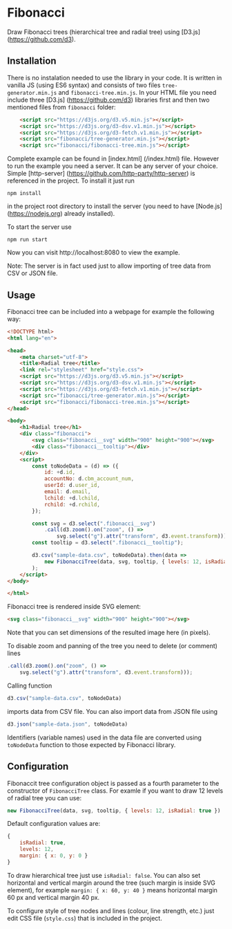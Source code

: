 # Fibonacci

Draw Fibonacci trees (hierarchical tree and radial tree) using [D3.js] (https://github.com/d3).

## Installation

There is no instalation needed to use the library in your code. It is written in vanilla JS (using ES6 syntax) and consists of two files `tree-generator.min.js` and `fibonacci-tree.min.js`. In your HTML file you need include three [D3.js] (https://github.com/d3) libraries first and then two mentioned files from `fibonacci` folder:

```html
    <script src="https://d3js.org/d3.v5.min.js"></script>
    <script src="https://d3js.org/d3-dsv.v1.min.js"></script>
    <script src="https://d3js.org/d3-fetch.v1.min.js"></script>
    <script src="fibonacci/tree-generator.min.js"></script>
    <script src="fibonacci/fibonacci-tree.min.js"></script>
```

Complete example can be found in [index.html] (/index.html) file. However to run the example you need a server. It can be any server of your choice. Simple [http-server] (https://github.com/http-party/http-server) is referenced in the project. To install it just run

    npm install

in the project root directory to install the server (you need to have [Node.js] (https://nodejs.org) already installed).

To start the server use

    npm run start

Now you can visit http://localhost:8080 to view the example.

Note: The server is in fact used just to allow importing of tree data from CSV or JSON file.

## Usage

Fibonacci tree can be included into a webpage for example the following way:  

```html
<!DOCTYPE html>
<html lang="en">

<head>
    <meta charset="utf-8">
    <title>Radial tree</title>
    <link rel="stylesheet" href="style.css">
    <script src="https://d3js.org/d3.v5.min.js"></script>
    <script src="https://d3js.org/d3-dsv.v1.min.js"></script>
    <script src="https://d3js.org/d3-fetch.v1.min.js"></script>
    <script src="fibonacci/tree-generator.min.js"></script>
    <script src="fibonacci/fibonacci-tree.min.js"></script>
</head>

<body>
    <h1>Radial tree</h1>
    <div class="fibonacci">
        <svg class="fibonacci__svg" width="900" height="900"></svg>
        <div class="fibonacci__tooltip"></div>
    </div>
    <script>
        const toNodeData = (d) => ({
            id: +d.id,
            accountNo: d.cbm_account_num,
            userId: d.user_id,
            email: d.email,
            lchild: +d.lchild,
            rchild: +d.rchild,
        });

        const svg = d3.select(".fibonacci__svg")
            .call(d3.zoom().on("zoom", () =>
                svg.select("g").attr("transform", d3.event.transform)));
        const tooltip = d3.select(".fibonacci__tooltip");

        d3.csv("sample-data.csv", toNodeData).then(data =>
            new FibonacciTree(data, svg, tooltip, { levels: 12, isRadial: true })
        );
    </script>
</body>

</html>
```

Fibonacci tree is rendered inside SVG element: 
```html
<svg class="fibonacci__svg" width="900" height="900"></svg>
```
Note that you can set dimensions of the resulted image here (in pixels).

To disable zoom and panning of the tree you need to delete (or comment) lines
```js
.call(d3.zoom().on("zoom", () =>
    svg.select("g").attr("transform", d3.event.transform)));
```

Calling function 
```js
d3.csv("sample-data.csv", toNodeData)
```
imports data from CSV file. You can also import data from JSON file using
```js
d3.json("sample-data.json", toNodeData)
```
Identifiers (variable names) used in the data file are converted using `toNodeData` function to those expected by Fibonacci library.

## Configuration

Fibonaccit tree configuration object is passed as a fourth parameter to the constructor of `FibonacciTree` class. For examle if you want to draw 12 levels of radial tree you can use: 
```js
new FibonacciTree(data, svg, tooltip, { levels: 12, isRadial: true })
```

Default configuration values are:
```js
{
    isRadial: true,
    levels: 12,
    margin: { x: 0, y: 0 }
}
```

To draw hierarchical tree just use `isRadial: false`. You can also set horizontal and vertical margin around the tree (such margin is inside SVG element), for example `margin: { x: 60, y: 40 }` means horizontal margin 60 px and vertical margin 40 px.

To configure style of tree nodes and lines (colour, line strength, etc.) just edit CSS file (`style.css`) that is included in the project.

